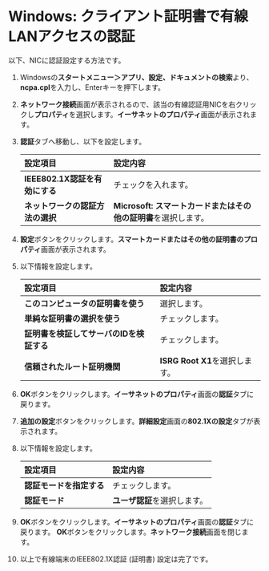 # Windows: クライアント証明書で有線LANアクセスの認証
以下、NICに認証設定する方法です。

1. Windowsの**スタートメニュー＞アプリ、設定、ドキュメントの検索**より、**ncpa.cpl**を入力し、Enterキーを押下します。
2. **ネットワーク接続**画面が表示されるので、該当の有線認証用NICを右クリックし**プロパティ**を選択します。**イーサネットのプロパティ**画面が表示されます。
3. **認証**タブへ移動し、以下を設定します。 

    | **設定項目** | **設定内容** |
    | :--- | :--- |
    | **IEEE802.1X認証を有効にする** | チェックを入れます。 |
    | **ネットワークの認証方法の選択** | **Microsoft: スマートカードまたはその他の証明書**を選択します。 |

4. **設定**ボタンをクリックします。**スマートカードまたはその他の証明書のプロパティ**画面が表示されます。
5. 以下情報を設定します。 

    | **設定項目** | **設定内容** |
    | :--- | :--- |
    | **このコンピュータの証明書を使う** | 選択します。 |
    | **単純な証明書の選択を使う** | チェックします。 |
    | **証明書を検証してサーバのIDを検証する** | チェックします。 |
    | **信頼されたルート証明機関** | **ISRG Root X1**を選択します。 |

6. **OK**ボタンをクリックします。**イーサネットのプロパティ**画面の**認証**タブに戻ります。
7. **追加の設定**ボタンをクリックします。**詳細設定**画面の**802.1Xの設定**タブが表示されます。
8. 以下情報を設定します。 

    | **設定項目** | **設定内容** |
    | :--- | :--- |
    | **認証モードを指定する** | チェックします。 |
    | **認証モード** | **ユーザ認証**を選択します。 |

9. **OK**ボタンをクリックします。**イーサネットのプロパティ**画面の**認証**タブに戻ります。
**OK**ボタンをクリックします。**ネットワーク接続**画面を閉じます。 
10. 以上で有線端末のIEEE802.1X認証 (証明書) 設定は完了です。

